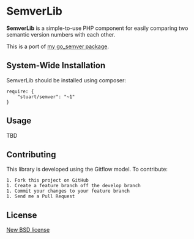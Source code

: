 SemverLib
=========

**SemverLib** is a simple-to-use PHP component for easily comparing two semantic version numbers with each other.

This is a port of [my go_semver package](https://github.com/stuartherbert/go_semver).

System-Wide Installation
------------------------

SemverLib should be installed using composer:

    require: {
        "stuart/semver": "~1"
    }

Usage
-----

TBD

Contributing
------------

This library is developed using the Gitflow model.  To contribute:

    1. Fork this project on GitHub
    1. Create a feature branch off the develop branch
    1. Commit your changes to your feature branch
    1. Send me a Pull Request

License
-------

[New BSD license](LICENSE.txt)